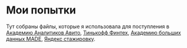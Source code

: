 # Мои попытки
Тут собраны файлы, которые я использовала для поступления в [Академию Аналитиков Авито](avito), [Тинькофф Финтех](tinkoff), [Академию больших данных MADE](MADE),  [Яндекс стажировку](Yandex).
 
